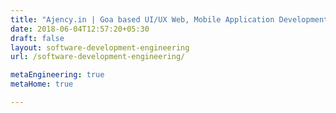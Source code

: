 ```yaml
---
title: "Ajency.in | Goa based UI/UX Web, Mobile Application Development, Software Development Company"
date: 2018-06-04T12:57:20+05:30
draft: false
layout: software-development-engineering
url: /software-development-engineering/

metaEngineering: true
metaHome: true

---
```

